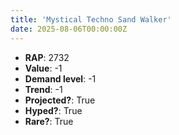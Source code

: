 ```yaml
---
title: 'Mystical Techno Sand Walker'
date: 2025-08-06T00:00:00Z
---
```

- **RAP**: 2732
- **Value**: -1
- **Demand level**: -1
- **Trend**: -1
- **Projected?**: True
- **Hyped?**: True
- **Rare?**: True
